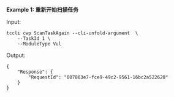 **Example 1: 重新开始扫描任务**



Input: 

```
tccli cwp ScanTaskAgain --cli-unfold-argument  \
    --TaskId 1 \
    --ModuleType Vul
```

Output: 
```
{
    "Response": {
        "RequestId": "007863e7-fce9-49c2-9561-16bc2a522620"
    }
}
```

